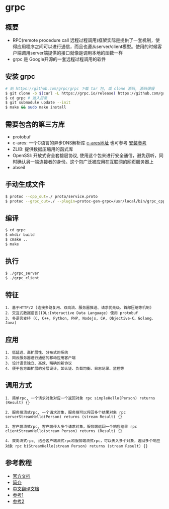 # grpc
## 概要
- RPC(remote procedure call 远程过程调用)框架实际是提供了一套机制，使得应用程序之间可以进行通信，而且也遵从server/client模型。使用的时候客户端调用server端提供的接口就像是调用本地的函数一样
- grpc 是 Google开源的一套远程过程调用的软件

## 安装 grpc
```bash
# 到 https://github.com/grpc/grpc 下载 tar 包, 或 clone 源码, 源码很慢
$ git clone -b $(curl -L https://grpc.io/release) https://github.com/grpc/grpc
$ cd grpc # 进入目录
$ git submodule update --init
$ make && sudo make install
```

## 需要包含的第三方库
- protobuf
- c-ares: 一个C语言的异步DNS解析库
[c-ares地址](https://c-ares.haxx.se/)
也可参考 [安装参考](https://blog.csdn.net/weixin_39986952/article/details/81168633)
- ZLIB: 提供数据压缩用的函式库
- OpenSSl: 开放式安全套接层协议, 使用这个包来进行安全通信，避免窃听，同时确认另一端连接者的身份。这个包广泛被应用在互联网的网页服务器上
- abseil

## 手动生成文件
```bash
$ protoc --cpp_out=./ proto/service.proto
$ protoc --grpc_out=./ --plugin=protoc-gen-grpc=/usr/local/bin/grpc_cpp_plugin proto/service.proto
```

## 编译
```bash
$ cd grpc
$ mkdir build
$ cmake ..
$ make
```

## 执行
```bash
$ ./grpc_server
$ ./grpc_client
```

## 特征
```
1. 基于HTTP/2 (连接多路复用、双向流、服务器推送、请求优先级、首部压缩等机制)
2. 交互式数据语言(IDL:Interactive Data Language) 使用 protobuf
3. 多语言支持 (C, C++, Python, PHP, Nodejs, C#, Objective-C、Golang、Java) 
```

## 应用
```
1. 低延迟、高扩展性、分布式的系统
2. 同云服务器进行通信的移动应用客户端 
3. 设计语言独立、高效、精确的新协议 
4. 便于各方面扩展的分层设计，如认证、负载均衡、日志记录、监控等
```

## 调用方式
```
1. 简单rpc, 一个请求对象对应一个返回对象 rpc simpleHello(Person) returns (Result) {}

2. 服务端流式rpc, 一个请求对象，服务端可以传回多个结果对象 rpc serverStreamHello(Person) returns (stream Result) {}

3. 客户端流式rpc, 客户端传入多个请求对象，服务端返回一个响应结果 rpc clientStreamHello(stream Person) returns (Result) {}

4. 双向流式rpc, 结合客户端流式rpc和服务端流式rpc，可以传入多个对象，返回多个响应对象 rpc biStreamHello(stream Person) returns (stream Result) {}
```

## 参考教程
- [官方文档](https://grpc.io/)
- [简介](https://segmentfault.com/a/1190000020592330)
- [中文翻译文档](http://doc.oschina.net/grpc?t=57966)
- [参考1](https://blog.csdn.net/xuduorui/article/details/78278808)
- [参考2](https://mp.weixin.qq.com/s/SxZynHR6wN7tQORNiGtY6A)
